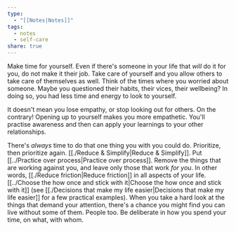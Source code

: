 ```yaml
---
type:
  - "[[Notes|Notes]]"
tags:
  - notes
  - self-care
share: true
---
```


Make time for yourself. Even if there's someone in your life that _will_ do it for you, do not make it their job. Take care of yourself and you allow others to take care of themselves as well. Think of the times where you worried about someone. Maybe you questioned their habits, their vices, their wellbeing? In doing so, you had less time and energy to look to yourself.

It doesn't mean you lose empathy, or stop looking out for others. On the contrary! Opening up to yourself makes you more empathetic. You'll practise awareness and then can apply your learnings to your other relationships.

There's _always_ time to do that one thing you with you could do. Prioritize, then prioritize again. [[./Reduce & Simplify|Reduce & Simplify]]. Put [[../Practice over process|Practice over process]]. Remove the things that are working against you, and leave only those that work _for you_. In other words, [[./Reduce friction|Reduce friction]] in all aspects of your life. [[../Choose the how once and stick with it|Choose the how once and stick with it]] (see [[./Decisions that make my life easier|Decisions that make my life easier]] for a few practical examples). When you take a hard look at the things that demand your attention, there's a chance you might find you can live without some of them. People too. Be deliberate in how you spend your time, on what, with whom.